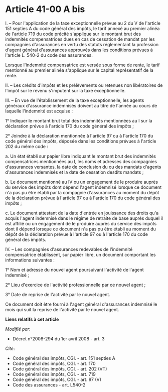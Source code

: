 # Article 41-00 A bis

I. – Pour l'application de la taxe exceptionnelle prévue au 2 du V de l'article 151 septies A du code général des impôts, le
tarif annexé au premier alinéa de l'article 719 du code précité s'applique sur le montant brut des indemnités compensatrices
dues en cas de cessation de mandat par les compagnies d'assurances en vertu des statuts réglementant la profession d'agent
général d'assurances approuvés dans les conditions prévues à l'article L. 540-2 du code des assurances. 

Lorsque l'indemnité compensatrice est versée sous forme de rente, le tarif mentionné au premier alinéa s'applique sur le
capital représentatif de la rente. 

II. – Les crédits d'impôts et les prélèvements ou retenues non libératoires de l'impôt sur le revenu s'imputent sur la taxe
exceptionnelle. 

III. – En vue de l'établissement de la taxe exceptionnelle, les agents généraux d'assurance indemnisés doivent au titre de
l'année au cours de laquelle l'indemnité est acquise : 

1° Indiquer le montant brut total des indemnités mentionnées au I sur la déclaration prévue à l'article 170 du code général
des impôts ; 

2° Joindre à la déclaration mentionnée à l'article 97 ou à l'article 170 du code général des impôts, déposée dans les
conditions prévues à l'article 202 du même code : 

a. Un état établi sur papier libre indiquant le montant brut des indemnités compensatrices mentionnées au I, les noms et
adresses des compagnies d'assurances versantes, la date de conclusion du ou des mandats d'agents d'assurances indemnisés et
la date de cessation desdits mandats ; 

b. Le document mentionné au IV ou un engagement de le produire auprès du service des impôts dont dépend l'agent indemnisé
lorsque ce document n'a pas pu être établi par la compagnie d'assurances au moment du dépôt de la déclaration prévue à
l'article 97 ou à l'article 170 du code général des impôts ; 

c. Le document attestant de la date d'entrée en jouissance des droits qu'a acquis l'agent indemnisé dans le régime de
retraite de base auprès duquel il est affilié ou un engagement de le produire auprès du service des impôts dont il dépend
lorsque ce document n'a pas pu être établi au moment du dépôt de la déclaration prévue à l'article 97 ou à l'article 170 du
code général des impôts. 

IV. – Les compagnies d'assurances redevables de l'indemnité compensatrice établissent, sur papier libre, un document
comportant les informations suivantes : 

1° Nom et adresse du nouvel agent poursuivant l'activité de l'agent indemnisé ; 

2° Lieu d'exercice de l'activité professionnelle par ce nouvel agent ; 

3° Date de reprise de l'activité par le nouvel agent. 

Ce document doit être fourni à l'agent général d'assurances indemnisé le mois qui suit la reprise de l'activité par le nouvel
agent.

**Liens relatifs à cet article**

_Modifié par_:

  - Décret n°2008-294 du 1er avril 2008 - art. 3

_Cite_:

  - Code général des impôts, CGI. - art. 151 septies A
  - Code général des impôts, CGI. - art. 170
  - Code général des impôts, CGI. - art. 202 (VT)
  - Code général des impôts, CGI. - art. 719
  - Code général des impôts, CGI. - art. 97 (V)
  - Code des assurances - art. L540-2
